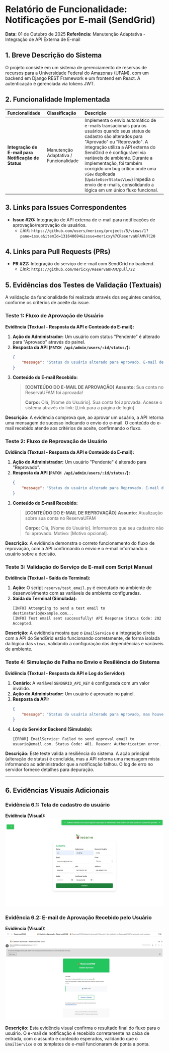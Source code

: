 # Relatório de Funcionalidade: Notificações por E-mail (SendGrid)

**Data:** 01 de Outubro de 2025
**Referência:** Manutenção Adaptativa - Integração de API Externa de E-mail

## 1. Breve Descrição do Sistema

O projeto consiste em um sistema de gerenciamento de reservas de recursos para a Universidade Federal do Amazonas (UFAM), com um backend em Django REST Framework e um frontend em React. A autenticação é gerenciada via tokens JWT.

## 2. Funcionalidade Implementada

| Funcionalidade | Classificação | Descrição |
| :--- | :--- | :--- |
| **Integração de E-mail para Notificação de Status** | Manutenção Adaptativa / Funcionalidade | Implementa o envio automático de e-mails transacionais para os usuários quando seus status de cadastro são alterados para "Aprovado" ou "Reprovado". A integração utiliza a API externa do SendGrid e é configurável via variáveis de ambiente. Durante a implementação, foi também corrigido um bug crítico onde uma `view` duplicada (`UpdateUserStatusView`) impedia o envio de e-mails, consolidando a lógica em um único fluxo funcional. |

## 3. Links para Issues Correspondentes

- **Issue #20:** Integração de API externa de e-mail para notificações de aprovação/reprovação de usuários.
  - *Link:* `https://github.com/users/mericxy/projects/5/views/1?pane=issue&itemId=131640694&issue=mericxy%7CReservaUFAM%7C20`

## 4. Links para Pull Requests (PRs)

- **PR #22:** Integração do serviço de e-mail com SendGrid no backend.
  - *Link:* `https://github.com/mericxy/ReservaUFAM/pull/22`

## 5. Evidências dos Testes de Validação (Textuais)

A validação da funcionalidade foi realizada através dos seguintes cenários, conforme os critérios de aceite da issue.

### Teste 1: Fluxo de Aprovação de Usuário

**Evidência (Textual - Resposta da API e Conteúdo do E-mail):**
1.  **Ação do Administrador:** Um usuário com status "Pendente" é alterado para "Aprovado" através do painel.
2.  **Resposta da API (`PATCH /api/admin/users/:id/status/`):**
    ```json
    {
        "message": "Status do usuário alterado para Aprovado. E-mail de notificação enviado com sucesso."
    }
    ```
3.  **Conteúdo do E-mail Recebido:**
    > **[CONTEÚDO DO E-MAIL DE APROVAÇÃO]**
    > **Assunto:** Sua conta no ReservaUFAM foi aprovada!
    >
    > **Corpo:** Olá, [Nome do Usuário]. Sua conta foi aprovada. Acesse o sistema através do link: [Link para a página de login]


**Descrição:**
A evidência comprova que, ao aprovar um usuário, a API retorna uma mensagem de sucesso indicando o envio do e-mail. O conteúdo do e-mail recebido atende aos critérios de aceite, confirmando o fluxo.

### Teste 2: Fluxo de Reprovação de Usuário

**Evidência (Textual - Resposta da API e Conteúdo do E-mail):**
1.  **Ação do Administrador:** Um usuário "Pendente" é alterado para "Reprovado".
2.  **Resposta da API (`PATCH /api/admin/users/:id/status/`):**
    ```json
    {
        "message": "Status do usuário alterado para Reprovado. E-mail de notificação enviado com sucesso."
    }
    ```
3.  **Conteúdo do E-mail Recebido:**
    > **[CONTEÚDO DO E-MAIL DE REPROVAÇÃO]**
    > **Assunto:** Atualização sobre sua conta no ReservaUFAM
    >
    > **Corpo:** Olá, [Nome do Usuário]. Informamos que seu cadastro não foi aprovado. Motivo: [Motivo opcional].

**Descrição:**
A evidência demonstra o correto funcionamento do fluxo de reprovação, com a API confirmando o envio e o e-mail informando o usuário sobre a decisão.

### Teste 3: Validação do Serviço de E-mail com Script Manual

**Evidência (Textual - Saída do Terminal):**
1.  **Ação:** O script `reserve/test_email.py` é executado no ambiente de desenvolvimento com as variáveis de ambiente configuradas.
2.  **Saída do Terminal (Simulada):**
    ```
    [INFO] Attempting to send a test email to destinatario@example.com...
    [INFO] Test email sent successfully! API Response Status Code: 202 Accepted.
    ```

**Descrição:**
A evidência mostra que o `EmailService` e a integração direta com a API do SendGrid estão funcionando corretamente, de forma isolada da lógica das `views`, validando a configuração das dependências e variáveis de ambiente.

### Teste 4: Simulação de Falha no Envio e Resiliência do Sistema

**Evidência (Textual - Resposta da API e Log do Servidor):**
1.  **Cenário:** A variável `SENDGRID_API_KEY` é configurada com um valor inválido.
2.  **Ação do Administrador:** Um usuário é aprovado no painel.
3.  **Resposta da API:**
    ```json
    {
        "message": "Status do usuário alterado para Aprovado, mas houve uma falha no envio do e-mail de notificação."
    }
    ```
4.  **Log do Servidor Backend (Simulado):**
    ```
    [ERROR] EmailService: Failed to send approval email to usuario@email.com. Status Code: 401. Reason: Authentication error.
    ```

**Descrição:**
Este teste valida a resiliência do sistema. A ação principal (alteração de status) é concluída, mas a API retorna uma mensagem mista informando ao administrador que a notificação falhou. O log de erro no servidor fornece detalhes para depuração.

---
## 6. Evidências Visuais Adicionais
### Evidência 6.1: Tela de cadastro do usuário
**Evidência (Visual):**
![E-mail de Aprovação Recebido](./evidencia20-1.jpg)

### Evidência 6.2: E-mail de Aprovação Recebido pelo Usuário

**Evidência (Visual):**
![E-mail de Aprovação Recebido](./evidencia20-2.jpg)
![Corpo do e-mail de Aprovação Recebido](./evidencia20-3.jpg)

**Descrição:**
Esta evidência visual confirma o resultado final do fluxo para o usuário. O e-mail de notificação é recebido corretamente na caixa de entrada, com o assunto e conteúdo esperados, validando que o `EmailService` e os templates de e-mail funcionaram de ponta a ponta.
